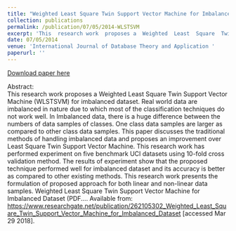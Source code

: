 ```yaml
---
title: "Weighted Least Square Twin Support Vector Machine for Imbalanced Dataset."
collection: publications
permalink: /publication/07/05/2014-WLSTSVM
excerpt: 'This  research work  proposes a  Weighted  Least  Square  Twin  Support  Vector Machine (WLSTSVM) for imbalanced dataset.'
date: 07/05/2014
venue: 'International Journal of Database Theory and Application '
paperurl: ''
---
```


[Download paper here](https://www.researchgate.net/publication/262105302_Weighted_Least_Square_Twin_Support_Vector_Machine_for_Imbalanced_Dataset)

Abstract:  
This research work proposes a Weighted Least Square Twin Support Vector Machine (WLSTSVM) for imbalanced dataset. Real world data are imbalanced in nature due to which most of the classification techniques do not work well. In Imbalanced data, there is a huge difference between the numbers of data samples of classes. One class data samples are larger as compared to other class data samples. This paper discusses the traditional methods of handling imbalanced data and proposes an improvement over Least Square Twin Support Vector Machine. This research work has performed experiment on five benchmark UCI datasets using 10-fold cross validation method. The results of experiment show that the proposed technique performed well for imbalanced dataset and its accuracy is better as compared to other existing methods. This research work presents the formulation of proposed approach for both linear and non-linear data samples.
Weighted Least Square Twin Support Vector Machine for Imbalanced Dataset (PDF.... Available from: https://www.researchgate.net/publication/262105302_Weighted_Least_Square_Twin_Support_Vector_Machine_for_Imbalanced_Dataset [accessed Mar 29 2018].
